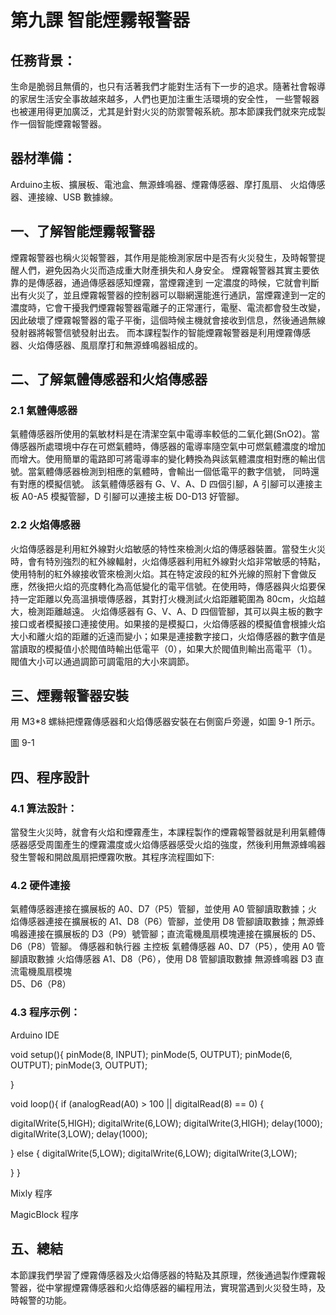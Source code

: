 # 第九課	智能煙霧報警器



## 任務背景：

生命是脆弱且無價的，也只有活著我們才能對生活有下一步的追求。隨著社會報導的家居生活安全事故越來越多，人們也更加注重生活環境的安全性， 一些警報器也被運用得更加廣泛，尤其是針對火災的防禦警報系統。那本節課我們就來完成製作一個智能煙霧報警器。

## 器材準備：

Arduino主板、擴展板、電池盒、無源蜂鳴器、煙霧傳感器、摩打風扇、 火焰傳感器、連接線、USB 數據線。


## 一、了解智能煙霧報警器

煙霧報警器也稱火災報警器，其作用是能檢測家居中是否有火災發生，及時報警提醒人們，避免因為火災而造成重大財產損失和人身安全。
煙霧報警器其實主要依靠的是傳感器，通過傳感器感知煙霧，當煙霧達到 一定濃度的時候，它就會判斷出有火災了，並且煙霧報警器的控制器可以聯網還能進行通訊，當煙霧達到一定的濃度時，它會干擾我們煙霧報警器電離子的正常運行，電壓、電流都會發生改變，因此破壞了煙霧報警器的電子平衡，這個時候主機就會接收到信息，然後通過無線發射器將報警信號發射出去。
而本課程製作的智能煙霧報警器是利用煙霧傳感器、火焰傳感器、風扇摩打和無源蜂鳴器組成的。

## 二、了解氣體傳感器和火焰傳感器

### 2.1		氣體傳感器
氣體傳感器所使用的氣敏材料是在清潔空氣中電導率較低的二氧化錫(SnO2)。當傳感器所處環境中存在可燃氣體時，傳感器的電導率隨空氣中可燃氣體濃度的增加而增大。使用簡單的電路即可將電導率的變化轉換為與該氣體濃度相對應的輸出信號。當氣體傳感器檢測到相應的氣體時，會輸出一個低電平的數字信號， 同時還有對應的模擬信號。
該氣體傳感器有 G、V、A、D 四個引腳，A 引腳可以連接主板 A0-A5 模擬管腳，D 引腳可以連接主板 D0-D13 好管腳。


### 2.2		火焰傳感器
火焰傳感器是利用紅外線對火焰敏感的特性來檢測火焰的傳感器裝置。當發生火災時，會有特別強烈的紅外線輻射，火焰傳感器利用紅外線對火焰非常敏感的特點，使用特制的紅外線接收管來檢測火焰。其在特定波段的紅外光線的照射下會做反應，然後把火焰的亮度轉化為高低變化的電平信號。在使用時，傳感器與火焰要保持一定距離以免高溫損壞傳感器，其對打火機測試火焰距離範圍為 80cm，火焰越大，檢測距離越遠。
火焰傳感器有 G、V、A、D 四個管腳，其可以與主板的數字接口或者模擬接口連接使用。如果接的是模擬口，火焰傳感器的模擬值會根據火焰大小和離火焰的距離的近遠而變小；如果是連接數字接口，火焰傳感器的數字值是當讀取的模擬值小於閥值時輸出低電平（0），如果大於閥值則輸出高電平（1）。閥值大小可以通過調節可調電阻的大小來調節。

## 三、煙霧報警器安裝
用 M3*8 螺絲把煙霧傳感器和火焰傳感器安裝在右側窗戶旁邊，如圖 9-1 所示。











圖 9-1

## 四、程序設計
### 4.1		算法設計：

當發生火災時，就會有火焰和煙霧產生，本課程製作的煙霧報警器就是利用氣體傳感器感受周圍產生的煙霧濃度或火焰傳感器感受火焰的強度，然後利用無源蜂鳴器發生警報和開啟風扇把煙霧吹散。其程序流程圖如下: 


### 4.2	硬件連接
氣體傳感器連接在擴展板的 A0、D7（P5）管腳，並使用 A0 管腳讀取數據；火焰傳感器連接在擴展板的 A1、D8（P6）管腳，並使用 D8 管腳讀取數據；無源蜂鳴器連接在擴展板的 D3（P9）號管腳；直流電機風扇模塊連接在擴展板的 D5、D6（P8）管腳。
傳感器和執行器
主控板
氣體傳感器
A0、D7（P5），使用 A0 管腳讀取數據
火焰傳感器
A1、D8（P6），使用 D8 管腳讀取數據
無源蜂鳴器
D3
直流電機風扇模塊	
D5、D6（P8）






### 4.3	程序示例：
Arduino IDE

void setup(){ 
  pinMode(8, INPUT);
  pinMode(5, OUTPUT);
  pinMode(6, OUTPUT);
  pinMode(3, OUTPUT);

}

void loop(){
if (analogRead(A0) > 100 || digitalRead(8) == 0) {

digitalWrite(5,HIGH); digitalWrite(6,LOW); digitalWrite(3,HIGH); delay(1000); digitalWrite(3,LOW); delay(1000);


} else { digitalWrite(5,LOW); digitalWrite(6,LOW);
digitalWrite(3,LOW);

}
}



Mixly 程序
















MagicBlock 程序




## 五、總結
本節課我們學習了煙霧傳感器及火焰傳感器的特點及其原理，然後通過製作煙霧報警器，從中掌握煙霧傳感器和火焰傳感器的編程用法，實現當遇到火災發生時，及時報警的功能。
